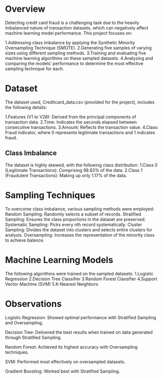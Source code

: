 # Overview
Detecting credit card fraud is a challenging task due to the heavily imbalanced nature of transaction datasets, which can negatively affect machine learning model performance. This project focuses on:

1.Addressing class imbalance by applying the Synthetic Minority Oversampling Technique (SMOTE).
2.Generating five samples of varying sizes using different sampling methods.
3.Training and evaluating five machine learning algorithms on these sampled datasets.
4.Analyzing and comparing the models’ performance to determine the most effective sampling technique for each.

# Dataset
The dataset used, Creditcard_data.csv (provided for the project), includes the following details:

1.Features (V1 to V28): Derived from the principal components of transaction data.
2.Time: Indicates the seconds elapsed between consecutive transactions.
3.Amount: Reflects the transaction value.
4.Class: Fraud indicator, where 0 represents legitimate transactions and 1 indicates fraud.

## Class Imbalance
The dataset is highly skewed, with the following class distribution:
1.Class 0 (Legitimate Transactions): Comprising 98.83% of the data.
2.Class 1 (Fraudulent Transactions): Making up only 1.17% of the data.

# Sampling Techniques
To overcome class imbalance, various sampling methods were employed:
Random Sampling: Randomly selects a subset of records.
Stratified Sampling: Ensures the class proportions in the dataset are preserved.
Systematic Sampling: Picks every nth record systematically.
Cluster Sampling: Divides the dataset into clusters and selects entire clusters for analysis.
Oversampling: Increases the representation of the minority class to achieve balance.
# Machine Learning Models
The following algorithms were trained on the sampled datasets:
1.Logistic Regression
2.Decision Tree Classifier
3.Random Forest Classifier
4.Support Vector Machine (SVM)
5.K-Nearest Neighbors

# Observations
Logistic Regression: Showed optimal performance with Stratified Sampling and Oversampling.

Decision Tree: Delivered the best results when trained on data generated through Stratified Sampling.

Random Forest: Achieved its highest accuracy with Oversampling techniques.

SVM: Performed most effectively on oversampled datasets.

Gradient Boosting: Worked best with Stratified Sampling.
